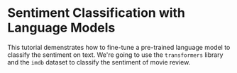 # Sentiment Classification with Language Models

This tutorial demenstrates how to fine-tune a pre-trained language model to
classify the sentiment on text. We're going to use the `transformers` library
and the `imdb` dataset to classify the sentiment of movie review.
